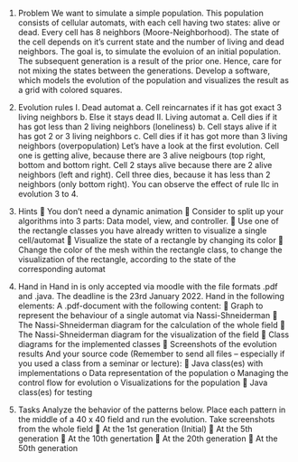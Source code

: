 1. Problem
We want to simulate a simple population. This population consists of cellular automats, with each 
cell having two states: alive or dead. Every cell has 8 neighbors (Moore-Neighborhood). The state of 
the cell depends on it’s current state and the number of living and dead neighbors. The goal is, to 
simulate the evoluion of an initial population. The subsequent generation is a result of the prior one. 
Hence, care for not mixing the states between the generations. Develop a software, which models 
the evolution of the population and visualizes the result as a grid with colored squares.

2. Evolution rules
I. Dead automat
a. Cell reincarnates if it has got exact 3 living neighbors
b. Else it stays dead
II. Living automat
a. Cell dies if it has got less than 2 living neighbors (loneliness)
b. Cell stays alive if it has got 2 or 3 living neighbors
c. Cell dies if it has got more than 3 living neighbors (overpopulation)
Let’s have a look at the first evolution.
Cell one is getting alive, because there are 3 alive neigbours (top right, bottom and bottom right. 
Cell 2 stays alive because there are 2 alive neighbors (left and right). Cell three dies, because it has 
less than 2 neighbors (only bottom right). You can observe the effect of rule IIc in evolution 3 to 4.

4. Hints
 You don’t need a dynamic animation
 Consider to split up your algorithms into 3 parts: Data model, view, and controller.
 Use one of the rectangle classes you have already written to visualize a single cell/automat
 Visualize the state of a rectangle by changing its color
 Change the color of the mesh within the rectangle class, to change the visualization of the 
rectangle, according to the state of the corresponding automat

5. Hand in
Hand in is only accepted via moodle with the file formats .pdf and .java. The deadline is the 23rd
January 2022.
Hand in the following elements:
A .pdf-document with the following content:
 Graph to represent the behaviour of a single automat via Nassi-Shneiderman
 The Nassi-Shneiderman diagram for the calculation of the whole field
 The Nassi-Shneiderman diagram for the visualization of the field
 Class diagrams for the implemented classes
 Screenshots of the evolution results
And your source code (Remember to send all files – especially if you used a class from a seminar or 
lecture):
 Java class(es) with implementations
o Data representation of the population
o Managing the control flow for evolution
o Visualizations for the population
 Java class(es) for testing

6. Tasks
Analyze the behavior of the patterns below. Place each pattern in the middle of a 40 x 40 field and 
run the evolution. Take screenshots from the whole field
 At the 1st generation (Initial)
 At the 5th generation
 At the 10th genertation
 At the 20th generation
 At the 50th generation